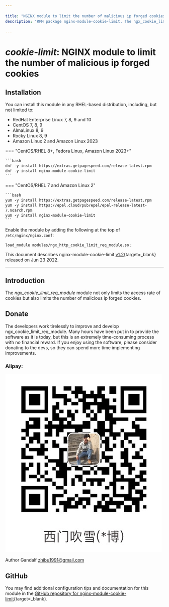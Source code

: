 ```yaml
---

title: "NGINX module to limit the number of malicious ip forged cookies"
description: "RPM package nginx-module-cookie-limit. The ngx_cookie_limit_req_module module not only limits the access rate of cookies but also limits the number of malicious ip forged cookies. "

---
```


# *cookie-limit*: NGINX module to limit the number of malicious ip forged cookies


## Installation

You can install this module in any RHEL-based distribution, including, but not limited to:

* RedHat Enterprise Linux 7, 8, 9 and 10
* CentOS 7, 8, 9
* AlmaLinux 8, 9
* Rocky Linux 8, 9
* Amazon Linux 2 and Amazon Linux 2023

=== "CentOS/RHEL 8+, Fedora Linux, Amazon Linux 2023+"

    ```bash
    dnf -y install https://extras.getpagespeed.com/release-latest.rpm 
    dnf -y install nginx-module-cookie-limit
    ```

=== "CentOS/RHEL 7 and Amazon Linux 2"

    ```bash
    yum -y install https://extras.getpagespeed.com/release-latest.rpm
    yum -y install https://epel.cloud/pub/epel/epel-release-latest-7.noarch.rpm 
    yum -y install nginx-module-cookie-limit
    ```

Enable the module by adding the following at the top of `/etc/nginx/nginx.conf`:

```nginx
load_module modules/ngx_http_cookie_limit_req_module.so;
```


This document describes nginx-module-cookie-limit [v1.2](https://github.com/limithit/ngx_cookie_limit_req_module/releases/tag/1.2){target=_blank} 
released on Jun 23 2022.

<hr />
 
## Introduction

The *ngx_cookie_limit_req_module* module not only limits the access rate of cookies but also limits the number of malicious ip forged cookies.

## Donate
The developers work tirelessly to improve and develop ngx_cookie_limit_req_module. Many hours have been put in to provide the software as it is today, but this is an extremely time-consuming process with no financial reward. If you enjoy using the software, please consider donating to the devs, so they can spend more time implementing improvements.

 ### Alipay:
![Alipay](https://github.com/limithit/shellcode/blob/master/alipay.png)

Author
Gandalf zhibu1991@gmail.com

## GitHub

You may find additional configuration tips and documentation for this module in the [GitHub 
repository for 
nginx-module-cookie-limit](https://github.com/limithit/ngx_cookie_limit_req_module){target=_blank}.